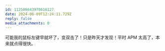 ```yaml
---
id: 112586643978616127
date: 2024-06-09T12:24:11.729Z
reply: false
media_attachments: 0
---
```


可能我的鼠标左键早就坏了，变双击了！只是昨天才发现！平时 APM 太高了，本来就点得很快。


